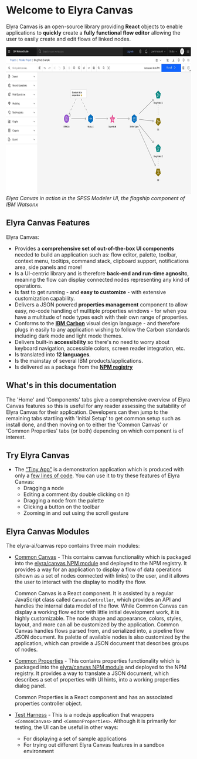 # Welcome to Elyra Canvas

Elyra Canvas is an open-source library providing **React** objects to enable applications to
**quickly** create a **fully functional flow editor** allowing the user to easily create and edit
flows of linked nodes.

<p>
	<img src="assets/spss-modeler.gif" width="800" height="400"/>
	<br />
	<em>Elyra Canvas in action in the SPSS Modeler UI, the flagship component of IBM Watsonx</em>
</p>

## Elyra Canvas Features

Elyra Canvas:

* Provides a **comprehensive set of out-of-the-box UI components** needed to build
an application such as: flow editor, palette, toolbar, context menu, tooltips, command stack,
clipboard support, notifications area, side panels and more!
* Is a UI-centric library and is therefore **back-end and run-time agnositc**, meaning the flow can
display connected nodes representing any kind of operations.
* Is fast to get running - and **easy to customize**  - with extensive customization capability.
* Delivers a JSON powered **properties management** component to allow easy, no-code handling of
mulltiple properties windows - for when you have a multitude of node types each with their own range of properties.
* Conforms to the [**IBM Carbon**](https://carbondesignsystem.com/all-about-carbon/what-is-carbon/) visual design language - and therefore plugs in easily to any application wishing to follow the Carbon standards including dark mode and light mode themes.
* Delivers built-in **accessibility** so there's no need to worry about keyboard navigation, accessible colors, screen reader integration, etc.
* Is translated into **12 languages**.
* Is the mainstay of several IBM products/applications.
* Is delivered as a package from the [**NPM registry**](https://www.npmjs.com/package/@elyra/canvas)

## What's in this documentation

The 'Home' and 'Components' tabs give a comprehensive overview of Elyra Canvas features so this is useful for any reader assessing the suitability of Elyra Canvas for their application.  Developers can then jump to the remaining tabs startiing with 'Initial Setup' to get common setup such as install done, and then moving on to either the 'Common Canvas' or 'Common Properties' tabs (or both) depending on which component is of interest.

## Try Elyra Canvas

* The ["Tiny App"](https://elyra-canvas-test-harness.u20youmx4sm.us-south.codeengine.appdomain.cloud/#/app-tiny) is a demonstration application which is produced with only a [few lines of code](https://github.com/elyra-ai/canvas/blob/master/canvas_modules/harness/src/client/app-tiny.js). You can use it to try these features of Elyra Canvas:
	* Dragging a node
	* Editing a comment (by double clicking on it)
	* Dragging a node from the palette
	* Clicking a button on the toolbar
	* Zooming in and out using the scroll gesture


## Elyra Canvas Modules

The elyra-ai/canvas repo contains three main modules:

* [Common Canvas](03-common-canvas.md) - This contains canvas functionality which is packaged into the [elyra/canvas NPM module](https://www.npmjs.com/package/@elyra/canvas) and deployed to the NPM registry. It provides a way for an application to display a flow of data operations (shown as a set of nodes connected with links) to the user, and it allows the user to interact with the display to modify the flow.

	Common Canvas is a React component. It is assisted by a regular JavaScript class called `CanvasController`, which provides an API and handles the internal data model of the flow. While Common Canvas can display a working flow editor with little initial development work, it is highly customizable. The node shape and appearance, colors, styles, layout, and more can all be customized by the application. Common Canvas handles flows parsed from, and serialized into, a pipeline flow JSON document. Its palette of available nodes is also customized by the application, which can provide a JSON document that describes groups of nodes.

* [Common Properties](04-common-properties.md) - This contains properties functionality which is packaged into the [elyra/canvas NPM module](https://www.npmjs.com/package/@elyra/canvas) and deployed to the NPM registry. It provides a way to translate a JSON document, which describes a set of properties with UI hints, into a working properties dialog panel.

	Common Properties is a React component and has an associated properties controller object.

* [Test Harness](https://elyra-canvas-test-harness.u20youmx4sm.us-south.codeengine.appdomain.cloud/#/) - This is a node.js application that wrappers `<CommonCanvas>` and `<CommonProperties>`. Although it is primarily for testing, the UI can be useful in other ways:
	* For displaying a set of sample applications
	* For trying out different Elyra Canvas features in a sandbox environment



